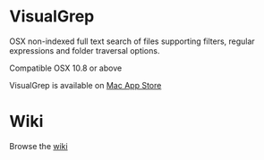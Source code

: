 VisualGrep
===

OSX non-indexed full text search of files supporting filters, regular expressions and folder traversal options.

Compatible OSX 10.8 or above

VisualGrep is available on [Mac App Store](http://appstore.com/mac/visualgrep)

Wiki
===
Browse the [wiki](https://github.com/visualgrep/app/wiki)
